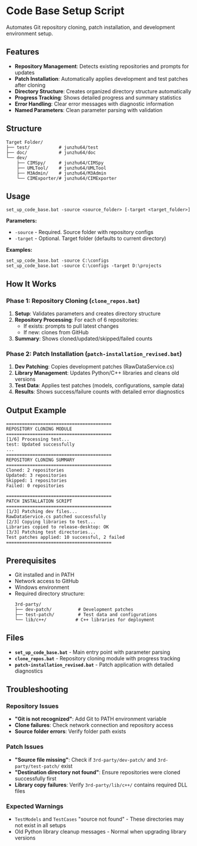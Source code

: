 # Code Base Setup Script

Automates Git repository cloning, patch installation, and development environment setup.

## Features

- **Repository Management**: Detects existing repositories and prompts for updates
- **Patch Installation**: Automatically applies development and test patches after cloning
- **Directory Structure**: Creates organized directory structure automatically  
- **Progress Tracking**: Shows detailed progress and summary statistics
- **Error Handling**: Clear error messages with diagnostic information
- **Named Parameters**: Clean parameter parsing with validation

## Structure

```
Target Folder/
├── test/           # junzhu64/test
├── doc/            # junzhu64/doc
└── dev/
    ├── CIMSpy/     # junzhu64/CIMSpy
    ├── UMLTool/    # junzhu64/UMLTool
    ├── M3Admin/    # junzhu64/M3Admin
    └── CIMExporter/# junzhu64/CIMExporter
```

## Usage

```batch
set_up_code_base.bat -source <source_folder> [-target <target_folder>]
```

**Parameters:**
- `-source` - Required. Source folder with repository configs
- `-target` - Optional. Target folder (defaults to current directory)

**Examples:**
```batch
set_up_code_base.bat -source C:\configs
set_up_code_base.bat -source C:\configs -target D:\projects
```

## How It Works

### Phase 1: Repository Cloning (`clone_repos.bat`)
1. **Setup**: Validates parameters and creates directory structure
2. **Repository Processing**: For each of 6 repositories:
   - If exists: prompts to pull latest changes
   - If new: clones from GitHub
3. **Summary**: Shows cloned/updated/skipped/failed counts

### Phase 2: Patch Installation (`patch-installation_revised.bat`)
1. **Dev Patching**: Copies development patches (RawDataService.cs)
2. **Library Management**: Updates Python/C++ libraries and cleans old versions
3. **Test Data**: Applies test patches (models, configurations, sample data)
4. **Results**: Shows success/failure counts with detailed error diagnostics

## Output Example

```
========================================
REPOSITORY CLONING MODULE
========================================
[1/6] Processing test...
test: Updated successfully
...
========================================
REPOSITORY CLONING SUMMARY
========================================
Cloned: 2 repositories
Updated: 3 repositories
Skipped: 1 repositories
Failed: 0 repositories

========================================
PATCH INSTALLATION SCRIPT
========================================
[1/3] Patching dev files...
RawDataService.cs patched successfully
[2/3] Copying libraries to test...
Libraries copied to release-desktop: OK
[3/3] Patching test directories...
Test patches applied: 10 successful, 2 failed
========================================
```

## Prerequisites

- Git installed and in PATH
- Network access to GitHub  
- Windows environment
- Required directory structure:
  ```
  3rd-party/
  ├── dev-patch/          # Development patches
  ├── test-patch/         # Test data and configurations
  └── lib/c++/           # C++ libraries for deployment
  ```

## Files

- **`set_up_code_base.bat`** - Main entry point with parameter parsing
- **`clone_repos.bat`** - Repository cloning module with progress tracking
- **`patch-installation_revised.bat`** - Patch application with detailed diagnostics

## Troubleshooting

### Repository Issues
- **"Git is not recognized"**: Add Git to PATH environment variable
- **Clone failures**: Check network connection and repository access
- **Source folder errors**: Verify folder path exists

### Patch Issues
- **"Source file missing"**: Check if `3rd-party/dev-patch/` and `3rd-party/test-patch/` exist
- **"Destination directory not found"**: Ensure repositories were cloned successfully first
- **Library copy failures**: Verify `3rd-party/lib/c++/` contains required DLL files

### Expected Warnings
- `TestModels` and `TestCases` "source not found" - These directories may not exist in all setups
- Old Python library cleanup messages - Normal when upgrading library versions
